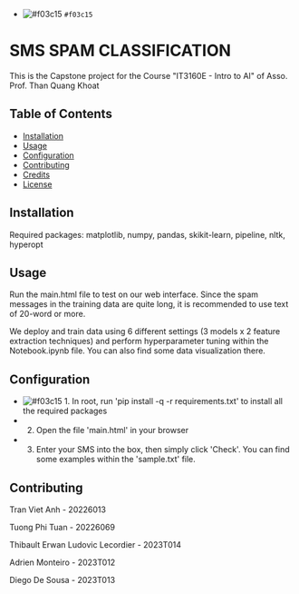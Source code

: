- ![#f03c15](https://placehold.co/15x15/f03c15/f03c15.png) `#f03c15`

# SMS SPAM CLASSIFICATION

This is the Capstone project for the Course "IT3160E - Intro to AI" of Asso. Prof. Than Quang Khoat

## Table of Contents
- [Installation](#installation)
- [Usage](#usage)
- [Configuration](#configuration)
- [Contributing](#contributing)
- [Credits](#credits)
- [License](#license)

## Installation

Required packages: matplotlib, numpy, pandas, skikit-learn, pipeline, nltk, hyperopt

## Usage

Run the main.html file to test on our web interface. Since the spam messages in the training data are quite long, it is recommended to use text of 20-word or more.

We deploy and train data using 6 different settings (3 models x 2 feature extraction techniques) and perform hyperparameter tuning within the Notebook.ipynb file. You can also find some data visualization there.

## Configuration

- ![#f03c15](https://placehold.co/15x15/f03c15/f03c15.png) 1. In root, run 'pip install -q -r requirements.txt' to install all the required packages
- 2. Open the file 'main.html' in your browser
- 3. Enter your SMS into the box, then simply click 'Check'. You can find some examples within the 'sample.txt' file.

## Contributing

Tran Viet Anh - 20226013

Tuong Phi Tuan - 20226069

Thibault Erwan Ludovic Lecordier - 2023T014

Adrien Monteiro - 2023T012

Diego De Sousa - 2023T013
